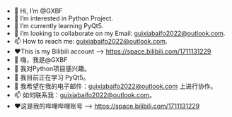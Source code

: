 - 👋 Hi, I’m @GXBF
- 👀 I’m interested in Python Project.
- 🌱 I’m currently learning PyQt5.
- 💞️ I’m looking to collaborate on my Email: guixiabaifo2022@outlook.com.
- 📫 How to reach me: guixiabaifo2022@outlook.com.
- ❤️This is my Bilibili account --> https://space.bilibili.com/1711131229
- 👋 嗨，我是@GXBF
- 👀 我对Python项目感兴趣。
- 🌱 我目前正在学习 PyQt5。
- 💞️ 我希望在我的电子邮件：guixiabaifo2022@outlook.com 上进行协作。
- 📫 如何联系我：guixiabaifo2022@outlook.com。
- ❤️这是我的哔哩哔哩账号 --> https://space.bilibili.com/1711131229
